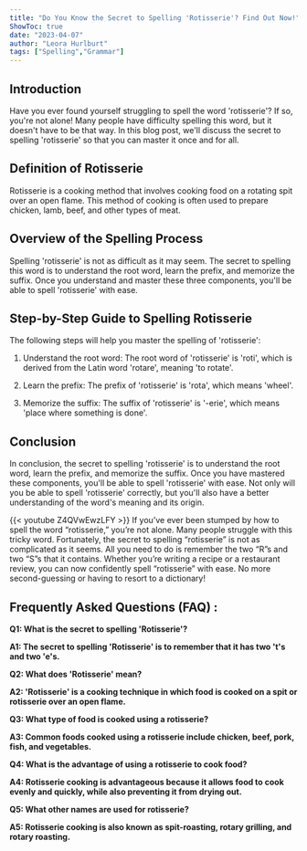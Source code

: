 ```yaml
---
title: "Do You Know the Secret to Spelling 'Rotisserie'? Find Out Now!"
ShowToc: true 
date: "2023-04-07"
author: "Leora Hurlburt" 
tags: ["Spelling","Grammar"]
---
```

## Introduction

Have you ever found yourself struggling to spell the word 'rotisserie'? If so, you're not alone! Many people have difficulty spelling this word, but it doesn't have to be that way. In this blog post, we'll discuss the secret to spelling 'rotisserie' so that you can master it once and for all.

## Definition of Rotisserie

Rotisserie is a cooking method that involves cooking food on a rotating spit over an open flame. This method of cooking is often used to prepare chicken, lamb, beef, and other types of meat.

## Overview of the Spelling Process

Spelling 'rotisserie' is not as difficult as it may seem. The secret to spelling this word is to understand the root word, learn the prefix, and memorize the suffix. Once you understand and master these three components, you'll be able to spell 'rotisserie' with ease.

## Step-by-Step Guide to Spelling Rotisserie

The following steps will help you master the spelling of 'rotisserie':

1. Understand the root word: The root word of 'rotisserie' is 'roti', which is derived from the Latin word 'rotare', meaning 'to rotate'.

2. Learn the prefix: The prefix of 'rotisserie' is 'rota', which means 'wheel'.

3. Memorize the suffix: The suffix of 'rotisserie' is '-erie', which means 'place where something is done'.

## Conclusion

In conclusion, the secret to spelling 'rotisserie' is to understand the root word, learn the prefix, and memorize the suffix. Once you have mastered these components, you'll be able to spell 'rotisserie' with ease. Not only will you be able to spell 'rotisserie' correctly, but you'll also have a better understanding of the word's meaning and its origin.

{{< youtube Z4QVwEwzLFY >}} 
If you’ve ever been stumped by how to spell the word “rotisserie,” you’re not alone. Many people struggle with this tricky word. Fortunately, the secret to spelling “rotisserie” is not as complicated as it seems. All you need to do is remember the two “R”s and two “S”s that it contains. Whether you’re writing a recipe or a restaurant review, you can now confidently spell “rotisserie” with ease. No more second-guessing or having to resort to a dictionary!

## Frequently Asked Questions (FAQ) :
**Q1: What is the secret to spelling 'Rotisserie'?**

**A1: The secret to spelling 'Rotisserie' is to remember that it has two 't's and two 'e's.**

**Q2: What does 'Rotisserie' mean?**

**A2: 'Rotisserie' is a cooking technique in which food is cooked on a spit or rotisserie over an open flame.**

**Q3: What type of food is cooked using a rotisserie?**

**A3: Common foods cooked using a rotisserie include chicken, beef, pork, fish, and vegetables.**

**Q4: What is the advantage of using a rotisserie to cook food?**

**A4: Rotisserie cooking is advantageous because it allows food to cook evenly and quickly, while also preventing it from drying out.**

**Q5: What other names are used for rotisserie?**

**A5: Rotisserie cooking is also known as spit-roasting, rotary grilling, and rotary roasting.**





